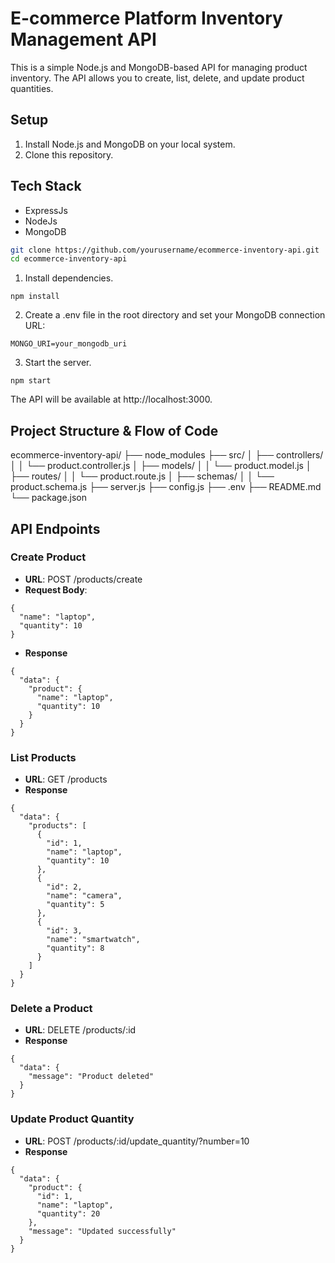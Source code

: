 # E-commerce Platform Inventory Management API

This is a simple Node.js and MongoDB-based API for managing product inventory. The API allows you to create, list, delete, and update product quantities.

## Setup

1. Install Node.js and MongoDB on your local system.
2. Clone this repository.

## Tech Stack

- ExpressJs
- NodeJs
- MongoDB

```bash
git clone https://github.com/yourusername/ecommerce-inventory-api.git
cd ecommerce-inventory-api
```

1. Install dependencies.

```
npm install
```

2. Create a .env file in the root directory and set your MongoDB connection URL:

```
MONGO_URI=your_mongodb_uri
```

3. Start the server.

```
npm start
```

The API will be available at http://localhost:3000.

## Project Structure & Flow of Code

ecommerce-inventory-api/
├── node_modules
├── src/
│ ├── controllers/
│ │ └── product.controller.js
│ ├── models/
│ │ └── product.model.js
│ ├── routes/
│ │ └── product.route.js
│ ├── schemas/
│ │ └── product.schema.js
├── server.js
├── config.js
├── .env
├── README.md
└── package.json

## API Endpoints

### Create Product

- **URL**: POST /products/create
- **Request Body**:

```
{
  "name": "laptop",
  "quantity": 10
}

```

- **Response**

```
{
  "data": {
    "product": {
      "name": "laptop",
      "quantity": 10
    }
  }
}
```

### List Products

- **URL**: GET /products
- **Response**

```
{
  "data": {
    "products": [
      {
        "id": 1,
        "name": "laptop",
        "quantity": 10
      },
      {
        "id": 2,
        "name": "camera",
        "quantity": 5
      },
      {
        "id": 3,
        "name": "smartwatch",
        "quantity": 8
      }
    ]
  }
}
```

### Delete a Product

- **URL**: DELETE /products/:id
- **Response**

```
{
  "data": {
    "message": "Product deleted"
  }
}
```

### Update Product Quantity

- **URL**: POST /products/:id/update_quantity/?number=10
- **Response**

```
{
  "data": {
    "product": {
      "id": 1,
      "name": "laptop",
      "quantity": 20
    },
    "message": "Updated successfully"
  }
}
```
